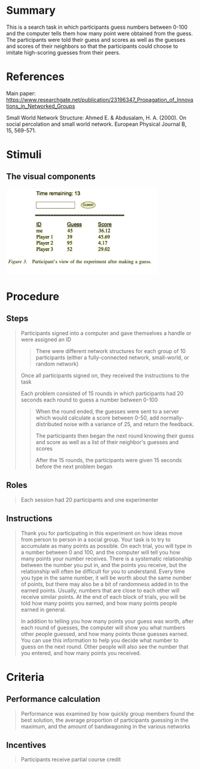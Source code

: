 # Summary
This is a search task in which participants guess numbers between 0-100 and the computer tells them how many point were obtained from the guess. The participants were told their guess and scores as well as the guesses and scores of their neighbors so that the participants could choose to imitate high-scoring guesses from their peers.

# References
Main paper: https://www.researchgate.net/publication/23196347_Propagation_of_Innovations_in_Networked_Groups

Small World Network Structure: Ahmed E. & Abdusalam, H. A. (2000). On social percolation and small world network. European Physical Journal B, 15, 569-571. 

# Stimuli
## The visual components
![guesses](images/guesses.png)

# Procedure
## Steps
>Participants signed into a computer and gave themselves a handle or were assigned an ID
>> There were different network structures for each group of 10 participants (either a fully-connected network, small-world, or random network)
>
>Once all participants signed on, they received the instructions to the task
>
>Each problem consisted of 15 rounds in which participants had 20 seconds each round to guess a number between 0-100
>> When the round ended, the guesses were sent to a server which would calculate a score between 0-50, add normally-distributed noise with a variance of 25, and return the feedback.
>> 
>> The participants then began the next round knowing their guess and score as well as a list of their neighbor's guesses and scores
>> 
>> After the 15 rounds, the participants were given 15 seconds before the next problem began

## Roles 
>Each session had 20 participants and one experimenter

## Instructions
>Thank you for participating in this experiment on how ideas move from person to person in a social group. Your task is to try to accumulate as many points as possible. On each trial, you will type in a number between 0 and 100, and the computer will tell you how many points your number receives. There is a systematic relationship between the number you put in, and the points you receive, but the relationship will often be difficult for you to understand. Every time you type in the same number, it will be worth about the same number of points, but there may also be a bit of randomness added in to the earned points. Usually, numbers that are close to each other will receive similar points. At the end of each block of trials, you will be told how many points you earned, and how many points people earned in general.
>
>In addition to telling you how many points your guess was worth, after each round of guesses, the computer will show you what numbers other people guessed, and how many points those guesses earned. You can use this information to help you decide what number to guess on the next round. Other people will also see the number that you entered, and how many points you received.

# Criteria
## Performance calculation
>Performance was examined by how quickly group members found the best solution, the average proportion of participants guessing in the maximum, and the amount of bandwagoning in the various networks

## Incentives
> Participants receive partial course credit
